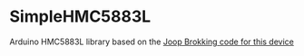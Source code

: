 # SimpleHMC5883L
 Arduino HMC5883L library based on the [Joop Brokking code for this device](https://youtu.be/vPGChdmfKl0)
 
